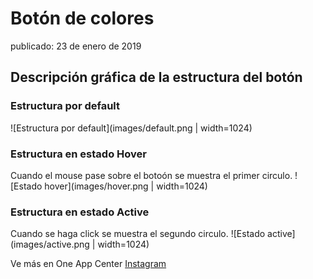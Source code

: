 # Botón de colores
publicado: 23 de enero de 2019

## Descripción gráfica de la estructura del botón

### Estructura por default
![Estructura por default](images/default.png | width=1024)

### Estructura en estado Hover
Cuando el mouse pase sobre el botoón se muestra el primer circulo.
![Estado hover](images/hover.png | width=1024)

### Estructura en estado Active
Cuando se haga click se muestra el segundo circulo.
![Estado active](images/active.png | width=1024)


Ve más en One App Center
[Instagram](https://instagram.com/oneappcenter)
